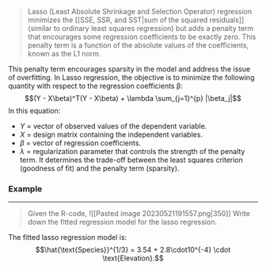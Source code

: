 >Lasso (Least Absolute Shrinkage and Selection Operator) regression minimizes the [[SSE, SSR, and SST|sum of the squared residuals]] (similar to ordinary least squares regression) but adds a penalty term that encourages some regression coefficients to be exactly zero. This penalty term is a function of the absolute values of the coefficients, known as the L1 norm. 

This penalty term encourages sparsity in the model and address the issue of overfitting. In Lasso regression, the objective is to minimize the following quantity with respect to the regression coefficients β:
$$(Y - X\beta)^T(Y - X\beta) + \lambda \sum_{j=1}^{p} |\beta_j|$$
In this equation:
- $Y$ = vector of observed values of the dependent variable.
- $X$ = design matrix containing the independent variables.
- $\beta$  = vector of regression coefficients.
- $\lambda$  = regularization parameter that controls the strength of the penalty term. It determines the trade-off between the least squares criterion (goodness of fit) and the penalty term (sparsity).

### Example
---
>Given the R-code,
![[Pasted image 20230521191557.png|350]]
Write down the fitted regression model for the lasso regression.

The fitted lasso regression model is:
$$\hat{\text{Species}}^{1/3} = 3.54 + 2.8\cdot10^{-4} \cdot \text{Elevation}.$$